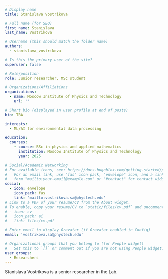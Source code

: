 ```yaml
---
# Display name
title: Stanislava Vostrikova

# Full name (for SEO)
first_name: Stanislava
last_name: Vostrikova

# Username (this should match the folder name)
authors:
  - stanislava_vostrikova

# Is this the primary user of the site?
superuser: false

# Role/position
role: Junior researcher, MSc student

# Organizations/Affiliations
organizations:
  - name: Moscow Institute of Physics and Technology
    url: ''

# Short bio (displayed in user profile at end of posts)
bio: TBA

interests:
  - ML/AI for environmental data processing

education:
  courses:
    - course: BSc in physics and applied mathematics
      institution: Moscow Institute of Physics and Technology
      year: 2025

# Social/Academic Networking
# For available icons, see: https://docs.hugoblox.com/getting-started/page-builder/#icons
#   For an email link, use "fas" icon pack, "envelope" icon, and a link in the
#   form "mailto:your-email@example.com" or "#contact" for contact widget.
social:
  - icon: envelope
    icon_pack: fas
    link: 'mailto:vostrikova.sa@phystech.edu'
# Link to a PDF of your resume/CV from the About widget.
# To enable, copy your resume/CV to `static/files/cv.pdf` and uncomment the lines below.
# - icon: cv
#   icon_pack: ai
#   link: files/cv.pdf

# Enter email to display Gravatar (if Gravatar enabled in Config)
email: 'vostrikova.sa@phystech.edu'

# Organizational groups that you belong to (for People widget)
#   Set this to `[]` or comment out if you are not using People widget.
user_groups:
  - Researchers
---
```


Stanislava Vostrikova is a senior researcher in the Lab.